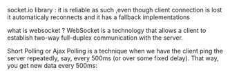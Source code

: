 <!-- @format -->

socket.io library : it is reliable as such ,even though client connection is lost it automaticaly reconnects and it has a fallback implementations

what is websocket ?
WebSocket is a technology that allows a client to establish two-way full-duplex communication with the server.

Short Polling or Ajax Polling is a technique when we have the client ping the server repeatedly, say, every 500ms (or over some fixed delay). That way, you get new data every 500ms:
